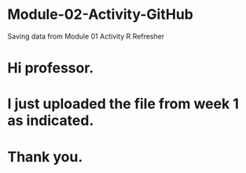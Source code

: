# Module-02-Activity-GitHub
Saving data from Module 01 Activity R Refresher

# Hi professor.
# I just uploaded the file from week 1 as indicated.
# Thank you.

